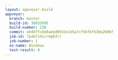 ```yaml
---
layout: appveyor-build
appveyor:
  branch: master
  build-id: 30033695
  build-number: 238
  commit: e045ffc0e0aebd0932e1d5a7cf5bfbf63bb2606f
  job-id: 7pabf14icrmg03lr
  job-number: 1
  os-name: Windows
  test-result: 0
---
```

